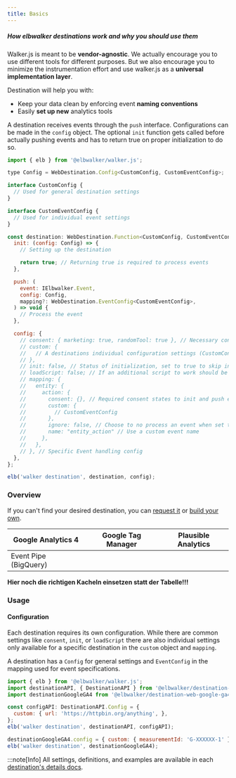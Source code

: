 ```yaml
---
title: Basics
---
```


##### How elbwalker destinations work and why you should use them

Walker.js is meant to be <b>vendor-agnostic</b>. We actually encourage you to use different tools for different purposes. But we also encourage you to minimize the instrumentation effort and use walker.js as a <b>universal implementation layer</b>.

Destination will help you with:

- Keep your data clean by enforcing event <b>naming conventions</b>
- Easily <b>set up new</b> analytics tools

A destination receives events through the `push` interface. Configurations can be made in the `config` object. The optional `init` function gets called before actually pushing events and has to return true on proper initialization to do so.

```js
import { elb } from '@elbwalker/walker.js';

type Config = WebDestination.Config<CustomConfig, CustomEventConfig>;

interface CustomConfig {
  // Used for general destination settings
}

interface CustomEventConfig {
  // Used for individual event settings
}

const destination: WebDestination.Function<CustomConfig, CustomEventConfig> = {
  init: (config: Config) => {
    // Setting up the destination

    return true; // Returning true is required to process events
  },

  push: (
    event: IElbwalker.Event,
    config: Config,
    mapping?: WebDestination.EventConfig<CustomEventConfig>,
  ) => void {
    // Process the event
  },

  config: {
    // consent: { marketing: true, randomTool: true }, // Necessary consent states
    // custom: {
    //   // A destinations individual configuration settings (CustomConfig)
    // },
    // init: false, // Status of initialization, set to true to skip init
    // loadScript: false; // If an additional script to work should be loaded
    // mapping: {
    //   entity: {
    //     action: {
    //       consent: {}, // Required consent states to init and push events
    //       custom: {
    //         // CustomEventConfig
    //       },
    //       ignore: false, // Choose to no process an event when set to true
    //       name: "entity_action" // Use a custom event name
    //     },
    //   },
    // }, // Specific Event handling config
  },
};

elb('walker destination', destination, config);
```

### Overview

If you can't find your desired destination, you can [request it](https://github.com/elbwalker/walker.js/issues/new?assignees=&labels=&template=feature_request.md&title=) or [build your own](https://docs.elbwalker.com/destinations/custom).

| Google Analytics 4    | Google Tag Manager | Plausible Analytics |
|-----------------------|--------------------|---------------------|
| Event Pipe (BigQuery) |                    |                     |

<b>Hier noch die richtigen Kacheln einsetzen statt der Tabelle!!!</b>

### Usage

#### Configuration

Each destination requires its own configuration. While there are common settings like `consent`, `init`, or `loadScript` there are also individual settings only available for a specific destination in the `custom` object and `mapping`.

A destination has a `Config` for general settings and `EventConfig` in the mapping used for event specifications.

```js
import { elb } from '@elbwalker/walker.js';
import destinationAPI, { DestinationAPI } from '@elbwalker/destination-web-google-ga4';
import destinationGoogleGA4 from '@elbwalker/destination-web-google-ga4';

const configAPI: DestinationAPI.Config = {
  custom: { url: 'https://httpbin.org/anything', },
};
elb('walker destination', destinationAPI, configAPI);

destinationGoogleGA4.config = { custom: { measurementId: 'G-XXXXXX-1' } };
elb('walker destination', destinationGoogleGA4);
```

:::note[Info]
All settings, definitions, and examples are available in each [destination's details docs](https://docs.elbwalker.com/destinations/details).